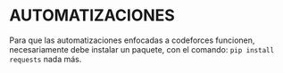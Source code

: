 # AUTOMATIZACIONES

Para que las automatizaciones enfocadas a codeforces funcionen, necesariamente debe instalar un paquete, con el comando: `pip install requests` nada más.
